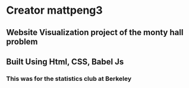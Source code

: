 # Creator mattpeng3
## Website Visualization project of the monty hall problem
## Built Using Html, CSS, Babel Js
### This was for the statistics club at Berkeley

